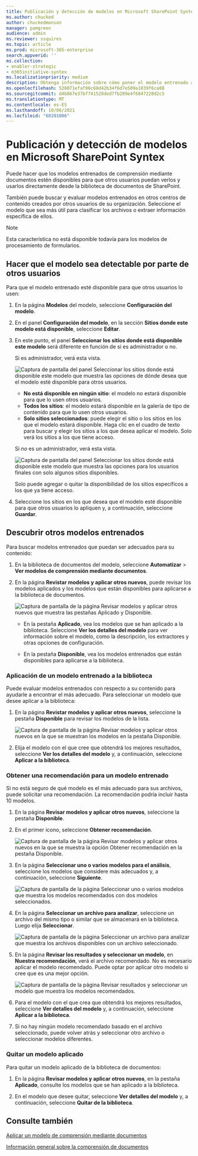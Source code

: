 ```yaml
---
title: Publicación y detección de modelos en Microsoft SharePoint Syntex
ms.author: chucked
author: chuckedmonson
manager: pamgreen
audience: admin
ms.reviewer: ssquires
ms.topic: article
ms.prod: microsoft-365-enterprise
search.appverid: ''
ms.collection:
- enabler-strategic
- m365initiative-syntex
ms.localizationpriority: medium
description: Obtenga información sobre cómo poner el modelo entrenado a disposición de otros usuarios y cómo aplicar otros modelos entrenados en Microsoft SharePoint Syntex.
ms.openlocfilehash: 528071efaf06c68d42b34f6d7e509a1839f6ca08
ms.sourcegitcommit: d4b867e37bf741528ded7fb289e4f6847228d2c5
ms.translationtype: MT
ms.contentlocale: es-ES
ms.lasthandoff: 10/06/2021
ms.locfileid: "60201006"
---
```

# <a name="publish-and-discover-models-in-microsoft-sharepoint-syntex"></a>Publicación y detección de modelos en Microsoft SharePoint Syntex

Puede hacer que los modelos entrenados de comprensión mediante documentos estén disponibles para que otros usuarios puedan verlos y usarlos directamente desde la biblioteca de documentos de SharePoint. 

También puede buscar y evaluar modelos entrenados en otros centros de contenido creados por otros usuarios de su organización. Seleccione el modelo que sea más útil para clasificar los archivos o extraer información específica de ellos. 

> [!NOTE]
> Esta característica no está disponible todavía para los modelos de procesamiento de formularios.

## <a name="make-your-model-discoverable-to-others"></a>Hacer que el modelo sea detectable por parte de otros usuarios

Para que el modelo entrenado esté disponible para que otros usuarios lo usen:

1. En la página **Modelos** del modelo, seleccione **Configuración del modelo**.

2. En el panel **Configuración del modelo**, en la sección **Sitios donde este modelo está disponible**, seleccione **Editar**.

3. En este punto, el panel **Seleccionar los sitios donde está disponible este modelo** será diferente en función de si es administrador o no. 

    Si es administrador, verá esta vista.

    ![Captura de pantalla del panel Seleccionar los sitios donde está disponible este modelo que muestra las opciones de dónde desea que el modelo esté disponible para otros usuarios.](../media/content-understanding/select-sites.png)

    - **No está disponible en ningún sitio**: el modelo no estará disponible para que lo usen otros usuarios.
    - **Todos los sitios**: el modelo estará disponible en la galería de tipo de contenido para que lo usen otros usuarios.
    - **Solo sitios seleccionados**: puede elegir el sitio o los sitios en los que el modelo estará disponible. Haga clic en el cuadro de texto para buscar y elegir los sitios a los que desea aplicar el modelo. Solo verá los sitios a los que tiene acceso.

    Si *no* es un administrador, verá esta vista.

    ![Captura de pantalla del panel Seleccionar los sitios donde está disponible este modelo que muestra las opciones para los usuarios finales con solo algunos sitios disponibles.](../media/content-understanding/select-site-user.png)

    Solo puede agregar o quitar la disponibilidad de los sitios específicos a los que ya tiene acceso.

4. Seleccione los sitios en los que desea que el modelo esté disponible para que otros usuarios lo apliquen y, a continuación, seleccione **Guardar**.

## <a name="discover-other-trained-models"></a>Descubrir otros modelos entrenados

Para buscar modelos entrenados que puedan ser adecuados para su contenido:

1. En la biblioteca de documentos del modelo, seleccione **Automatizar** > **Ver modelos de comprensión mediante documentos**.

2. En la página **Revistar modelos y aplicar otros nuevos**, puede revisar los modelos aplicados y los modelos que están disponibles para aplicarse a la biblioteca de documentos.

    ![Captura de pantalla de la página Revisar modelos y aplicar otros nuevos que muestra las pestañas Aplicado y Disponible.](../media/content-understanding/review-models-apply-new-ones.png)

   - En la pestaña **Aplicado**, vea los modelos que se han aplicado a la biblioteca. Seleccione **Ver los detalles del modelo** para ver información sobre el modelo, como la descripción, los extractores y otras opciones de configuración.
   
   - En la pestaña **Disponible**, vea los modelos entrenados que están disponibles para aplicarse a la biblioteca.


### <a name="apply-a-trained-model-to-your-library"></a>Aplicación de un modelo entrenado a la biblioteca

Puede evaluar modelos entrenados con respecto a su contenido para ayudarle a encontrar el más adecuado. Para seleccionar un modelo que desee aplicar a la biblioteca:

1. En la página **Revistar modelos y aplicar otros nuevos**, seleccione la pestaña **Disponible** para revisar los modelos de la lista.

    ![Captura de pantalla de la página Revisar modelos y aplicar otros nuevos en la que se muestran los modelos en la pestaña Disponible.](../media/content-understanding/available-models-to-apply.png)

2. Elija el modelo con el que cree que obtendrá los mejores resultados, seleccione **Ver los detalles del modelo** y, a continuación, seleccione **Aplicar a la biblioteca**.

### <a name="get-a-recommendation-for-a-trained-model"></a>Obtener una recomendación para un modelo entrenado

Si no está seguro de qué modelo es el más adecuado para sus archivos, puede solicitar una recomendación. La recomendación podría incluir hasta 10 modelos.

1. En la página **Revisar modelos y aplicar otros nuevos**, seleccione la pestaña **Disponible**.

2. En el primer icono, seleccione **Obtener recomendación**.

    ![Captura de pantalla de la página Revisar modelos y aplicar otros nuevos en la que se muestra la opción Obtener recomendación en la pestaña Disponible.](../media/content-understanding/get-recommendation.png)

3. En la página **Seleccionar uno o varios modelos para el análisis**, seleccione los modelos que considere más adecuados y, a continuación, seleccione **Siguiente**.

    ![Captura de pantalla de la página Seleccionar uno o varios modelos que muestra los modelos recomendados con dos modelos seleccionados.](../media/content-understanding/recommendation-results.png)

4. En la página **Seleccionar un archivo para analizar**, seleccione un archivo del mismo tipo o similar que se almacenará en la biblioteca. Luego elija **Seleccionar**.

    ![Captura de pantalla de la página Seleccionar un archivo para analizar que muestra los archivos disponibles con un archivo seleccionado.](../media/content-understanding/file-to-analyze.png)

5. En la página **Revisar los resultados y seleccionar un modelo**, en **Nuestra recomendación**, verá el archivo recomendado. No es necesario aplicar el modelo recomendado. Puede optar por aplicar otro modelo si cree que es una mejor opción.

    ![Captura de pantalla de la página Revisar resultados y seleccionar un modelo que muestra los modelos recomendados.](../media/content-understanding/review-results.png)

6. Para el modelo con el que crea que obtendrá los mejores resultados, seleccione **Ver detalles del modelo** y, a continuación, seleccione **Aplicar a la biblioteca**.

7. Si no hay ningún modelo recomendado basado en el archivo seleccionado, puede volver atrás y seleccionar otro archivo o seleccionar modelos diferentes.

### <a name="remove-an-applied-model"></a>Quitar un modelo aplicado

Para quitar un modelo aplicado de la biblioteca de documentos:

1. En la página **Revisar modelos y aplicar otros nuevos**, en la pestaña **Aplicado**, consulte los modelos que se han aplicado a la biblioteca.

2. En el modelo que desee quitar, seleccione **Ver detalles del modelo** y, a continuación, seleccione **Quitar de la biblioteca**.


## <a name="see-also"></a>Consulte también

[Aplicar un modelo de comprensión mediante documentos](apply-a-model.md)

[Información general sobre la comprensión de documentos](document-understanding-overview.md)
